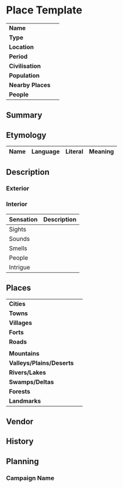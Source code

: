 # Place Template

|||
| --- | --- |
| **Name** | | place.4
| **Type** | |
| **Location** | |
| **Period** | | *Delete if not current day*
| **Civilisation** | | *Delete if not settlement*
| **Population** | | *Delete if not settlement*
| **Nearby Places** | |
| **People** | |

## Summary

## Etymology

| Name | Language | Literal | Meaning | 
| --- | --- | --- | --- |

## Description

### Exterior

### Interior

| Sensation | Description |
| ---- | --- |
| Sights | |
| Sounds | |
| Smells | |
| People | |
| Intrigue | |

## Places

|||
| --- | --- |
| **Cities** | |
| **Towns** | |
| **Villages** | |
| **Forts** | |
| **Roads** | |
|||
| **Mountains** | |
| **Valleys/Plains/Deserts** | |
| **Rivers/Lakes** | |
| **Swamps/Deltas** | |
| **Forests** | |
| **Landmarks** | |

## Vendor

## History

## Planning

### Campaign Name
